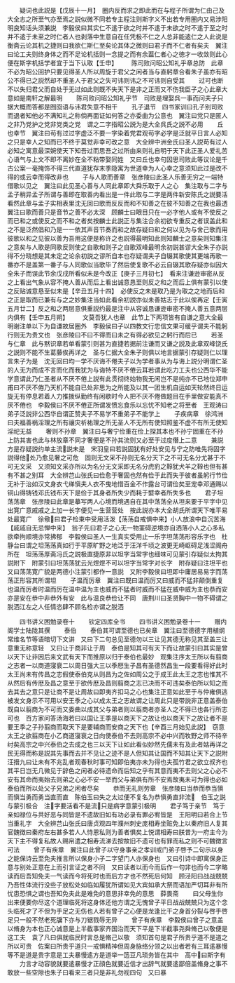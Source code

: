 <!-- { "loadSidebar": true } -->
　　疑词也此説是【戊辰十一月】　圈内反而求之即此而在与程子所谓为仁由己及大全志之所至气亦至焉之説似微不同若专主程注则斯字义不出若专用圈内又易涉阳明良知话头须兼説　李毅侯曰其实仁不逺于欲之时并不逺于未欲之时不逺于至之时并不逺于未至之时仁者人也剥落中生意自在任凭极不仁之人总非能逺仁之人此说是　衡斋云论其机之捷则曰我欲仁斯仁至矣论其体之微则曰君子而不仁者有矣夫　翼注曰论工夫则终身体之而不足论机括则一念提之而有余葢仁者心之徳才一收敛则此心便在斯字机括学者宜于当下认取【壬申】
　　陈司败问昭公知礼乎章总防　此章不必为昭公回护只要见得圣人所以周旋于君父之闲者当与直躬章合看朱子虽亦有昭公不得已之説然却不重圣人于君父之失可讳则讳之不可讳则自受其
　　过可也断不以失归君父而自处于无过如此则既不失天下是非之正而又不伤我臣子之心此章大意如是南轩之解最明
　　陈司败问昭公知礼乎节　司败是埋娶呉一事而问夫子只据大概而答都是囫囵语与讳君失意不相干
　　孔子退节　四书家训曰孔子别司败而退者知他必不满知礼之称倘再面证如何答之亦委曲为公意也　翼注曰党只是匿人之非乃党护之党非党类之党　谓之二字指昭公説为是大全呉氏之説不必用
　　丘也幸节　翼注曰苟有过过字虚泛不要一字染着党君观苟字必字是泛就平日言人必知之只是幸人之知而已不终于莫觉非幸可改之意　大全辨中洲金氏曰圣人説苟有过人必知之寓意最深婉使天下知吾过而思吾之过所由来则礼自明于天下此正圣人爱礼苦心语气与上文不即不离妙在全不粘带娶同姓　又曰丘也幸句因思司败此等议论是千古公案一毫掩饰不得三代直道犹存末季隐寓为世道幸为人心幸之意须知此过是改不得的或云幸而得改非也
　　子与人歌而善章　张彦陵曰此圣人乐善无穷之一端特借歌以见之　翼注曰此见圣心善与人同此章即大舜乐取于人之心　集注取与二字与孟子稍异孟子所谓与善即在取善内看出是一件此取与二字是两件新安陈氏之説要活看然此章与孟子实相表里沈无回曰歌而反反而和不知善之在彼不知善之在我也最透　翼注曰歌而善只是音节之善不必太深　顾麟士曰眼目只在一必字他人或有不使反之而已和之或使反之而不和之者矣按麟士此説正与集注合余初欲专重反之者误盖此和之不是泛然倡和乃是一一依其声音节奏而和之故存疑曰和之何以见为与舍己歌而用彼歌以和之见彼以善为吾用这便是称许之也説得最明知此则知麟士之意矣则知集注之意矣与人歌是同歌反则使之自歌和则子之自歌双峰最明余初説甚谬大全朱子亦説得不分晓想是其未定之论余初説之谬所自本也存疑谓夫子自辍其歌使其更端再歌一番亦不是盖第一番子与人同歌似当歌毕了然后使复歌不必云自辍其歌存疑亦似因大全朱子而误此节余戊戌所看似未是今改正【庚子三月初七】　看来注谦逊审密从反之上看出气象从容不掩人善从而后上看出诚意恳至则反之和之而后上俱有蒙引以使之反贴诚意恳至似未是【辛丑五月十四】　必使反之未是取乃是为取之之地而后和之正是取而已兼有与之之妙集注当如此看余初説亦似未善姑志于此以俟再定【壬寅五月廿二】反之和之两层意俱重説约最是注中从容诚恳谦逊审密不掩人善五意两层内俱有【壬申五月朔】
　　文莫吾犹人也章　此节上下两项皆有自谦之意大全最明谢注单以下为自谦故居圈外　李毅侯曰子以四教文行忠信文果可缓乎谓夫不能躬行则无为贵文也　张彦陵曰不曰不得而曰未之有得必欲见之躬行而后已
　　若圣与仁章　此与黙识章若单看蒙引则甚为直捷若据前注谦而又谦之説及此章双峰饶氏之説则不能不生葛藤俟再详之　圣与仁据大全朱子则俱以地言据蒙引存疑则仁以理言朱子为是　沈无回曰均一学不厌诲不倦夫子以为学者事从为与诲上説分明谓仁圣的人无为而成不言而化而我犹为与诲特不厌不倦云耳若谓此吃力工夫也公西华不能学意谓此乃仁圣者从不厌不倦上説有此贯彻终始物我无闲岂不是纯亦不已地位郑申甫曰不厌不倦乃天机不能自已处非思为之所能及以其一团生机自运如天轮然终日运旋无有停息若着人力推拨纵勤终有闲歇时今人把不厌不倦做题目在手里做安能真不厌不倦也　李毅侯曰不厌不倦正所谓发愤忘食乐以忘忧不知老之将至者　王观涛曰弟子泛説非公西华自谓正赞夫子不易学不重弟子不能学上
　　子疾病章　徐鸿洲曰夫福善祸淫理之所有禳灾祈祐理之所无圣人不无所有使知照鉴不虚不有所无使知淫祀无益
　　奢则不孙章　翼注曰与奢宁俭重在俭上探其本也不孙宁固重在不孙上防其害也此与林放章不同才奢便是不孙其流则又必至于过度僭上二意
　　兼説方是存疑説约单主流説未是　宋羽皇曰若説固犹有好处安见与宁之防唯先将固字説得他处乃愈见奢之可危　固则无文采不孙则无名分天下之不可无名分尤甚于不可无文采　又须知文采亦所以为名分无文采即无名分虎豹之鞟犹犬羊之鞟也但有甚有不甚之别耳　大全辨芑山张氏曰俭愈于奢固也然有俭于此而失于彼者虽躬行节俭无补于治如汉文身衣弋绨愼夫人衣不曳地惜百金不作露台可谓俭矣至宠幸邓通赐以铜山得铸钱邓氏钱布天下是俭于其身者所失少而耗于嬖幸者所失多也
　　君子坦荡荡章　张彦陵曰此章是摹写两人心境而境遇自在其中荡荡全从坦来要于平字中见出寛广意戚戚之上加一长字便见一生营营处　按此説亦本大全胡氏所谓天下唯平易处最寛广　徐儆曰君子检束中受用活泼【荡荡自戒惧中来】小人放浪中自沉苦海【戚戚自无忌惮中来】　翁子先曰君子之心无一物罣碍逆境亦自洒落小人之心多私欲牵拘顺境亦常拂郁　李毅侯曰圣人一生真实受用止一乐字坦荡荡形容乐字也　杜静台曰谓之坦荡荡真如行于平原旷野之地泛于汪洋千顷之波更无崎岖碍足浅涩阁舟所在　坦荡荡厚斋冯氏之説极直捷原非以坦字当常字也细味可见蒙引存疑似太拘其説附下　附蒙引曰坦荡荡犹云光煜煜不可以坦字当常字对长字　附存疑曰注坦平也又曰荡荡寛广貌是两德小注蒙引都作一意説　又附李毅侯曰坦即中庸居易易字而荡荡正形容其所谓坦
　　子温而厉章　翼注曰既曰温而厉又曰威而不猛非颠倒重复也温而厉者时温而厉在温中温为主也威而不猛者时威而不猛在威中威为主也恭而安亦是安在恭中非恭外有安　此与温良恭俭让不同　唐荆川曰圣贤胸中一物不碍谓之脱洒江左之人任情恣肆不顾名检亦谓之脱洒

　　四书讲义困勉录卷十
　　钦定四库全书
　　四书讲义困勉录卷十一
　　赠内阁学士陆陇其撰
　　泰伯
　　泰伯其可谓至德也已矣章　翼注曰至德德字用植纲常维名节等语暗切下文讲　又曰下二句总见至德勿以三让见其德无称见其至盖三让意重无称意轻　又曰让于商非让于周　泰伯是知其可有天下而让故蒙引曰其实是曾以天下让非因后来文武有天下而推原以归于泰伯也最妙　观集注序太王所以有翦商之志者一以商道寖衰二以周日强大三以季厯生子昌有圣德然昌生一段要看得好此时太王尚未有传昌之志假使泰伯克从则昌为之佐如周公之于成王此太王之志也惟其不从然后有传厯及昌之意至于欲传厯及昌则翦商之志已决而不可违矣泰伯所以知之而去其去之意只是让商不是让周故曰即夷齐扣马之心也集注正意如此至于与仲雍俱逃被发文身示不可用以安王季之心以成太王之志故谓之让周此只是带説非正意盖泰伯既自以翦商为不可而又委曲以成其父与弟者则以翦商者亦圣人之不得已也各行所志可也　百方家问答汤海若曰以国让王季是以商天下之故让也以商天下之故让者不是要王季之子孙翦商而取天下是要辅商而安商之天下也【辛酉三月始见此説】　窃意太王之欲翦商在小乙商道寖衰之日向使泰伯不去则高宗不必中兴而牧野之师不待辛纣矣高宗之中兴泰伯之去成之也三以天下让如此看似妙然先儒未有及此者姑再详之　民无得而称是説其先事而去并不见让之迹不是人但知其让国而不知其让天下之説附汪搢九曰让未有不兆乱者观春秋时事可知即伯夷亦未为得也夫孤竹君之欲立叔齐也其平日岂无几微见于辞色之闲者必待遗命而后知之乎有其意而夷不去则父之心必不安有其命而夷始去则弟之心必不安一举而父与弟俱有所不安焉故夷未可为得也必如泰伯而所以处父子兄弟之闲者尽矣
　　恭而无礼则劳章　张彦陵曰当恭而恭当愼而愼当勇而勇当直而直　陈伯玉曰失之太过便不复名为恭愼勇直非流　伯玉之説与蒙引极合　注字要活看不是流只是病字意蒙引极明
　　君子笃于亲节　笃于亲如禄位与共好恶与同皆是不遗故旧如有功必录有罪必宥皆是　王阳明曰若合上节当重礼字　大全辨芑山张氏曰唐贞观四年濮州刺史庞相寿坐赃免上以秦府旧人复其官魏徴曰秦府左右甚多若人人恃恩私则为善者惧矣上悦谓相寿曰朕昔为一府主今为天下主不得复私故人赐帛遣之相寿流涕去按故旧不遗可也有罪而私之则不可魏徴言可法
　　曾子有疾章　翼注曰此曾子以守身事亲之孝训戒门弟子啓予二句示以身之能保诗云至免夫推言所以保身小子二字望门人亦保身也　又曰引诗中即寓保身正意与别处正意在上而引言证之者不同　又曰读者以而今而后作一句非也而今二字略读而后吾知免夫一气读而今将死时也而后方才也不然死后何知　顾泾阳曰战战兢兢乃吾性体流行没些子放松处如临如履犹所谓如见大宾如承大祭而语加严切耳非有所忧患恐惧之谓也吾知免夫此是难免的意思非幸免的意思　薛畏斋
　　曰父母生你出来便要你尽这个道理临死将这身体还他方谓之无愧曾子平日战战兢兢只为这个念头临死才了不但为手足之无伤也人若有曾子之心便是龙逢比干之身首分裂与啓手啓足只一般不然老死牖下亦与刀锯戮辱无异
　　曾子有疾章　李毅侯曰曾子之意盖以脩身为本也正心诚意是上半截事家齐国治而天下平是下半截事尧舜脩己以敬便是这工夫　袁了凡曰俱就临民时言总是脩己以敬　须知首句是君子所贵乎道不是道之所以可贵　佐案曰所贵乎道只一戒惧精神但周身脉络分领之以出者若有三耳逺暴慢等不是道是贵字意是工夫暴慢逺方是道举一笾豆凡琐务皆在其中　高中曰斯字有
　　力言才动容貌就要逺暴慢才正顔色就要近信才出辞气就要逺鄙倍盖脩身之事不敢放一些空隙也朱子曰看来三者只是非礼勿视四句　又曰暴
